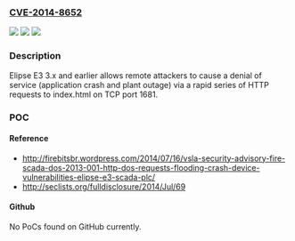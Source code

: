 ### [CVE-2014-8652](https://cve.mitre.org/cgi-bin/cvename.cgi?name=CVE-2014-8652)
![](https://img.shields.io/static/v1?label=Product&message=n%2Fa&color=blue)
![](https://img.shields.io/static/v1?label=Version&message=n%2Fa&color=blue)
![](https://img.shields.io/static/v1?label=Vulnerability&message=n%2Fa&color=brighgreen)

### Description

Elipse E3 3.x and earlier allows remote attackers to cause a denial of service (application crash and plant outage) via a rapid series of HTTP requests to index.html on TCP port 1681.

### POC

#### Reference
- http://firebitsbr.wordpress.com/2014/07/16/vsla-security-advisory-fire-scada-dos-2013-001-http-dos-requests-flooding-crash-device-vulnerabilities-elipse-e3-scada-plc/
- http://seclists.org/fulldisclosure/2014/Jul/69

#### Github
No PoCs found on GitHub currently.

